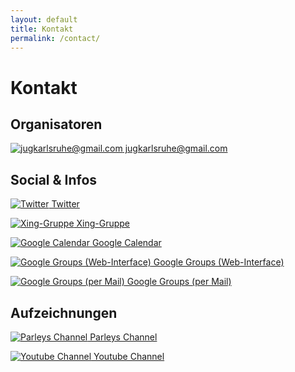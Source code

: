 ```yaml
---
layout: default
title: Kontakt
permalink: /contact/
---
```


<h1>Kontakt</h1>

<h2>Organisatoren</h2>

<p>
    <a href="mailto:jugkarlsruhe@gmail.com">
        <img src="{{ site.baseurl }}/assets/img/icon/email.png" alt="jugkarlsruhe@gmail.com"/>
        jugkarlsruhe@gmail.com
    </a>
</p>

<h2>Social & Infos</h2>

<p>
    <a href="https://twitter.com/jugka" target="_new">
        <img src="{{ site.baseurl }}/assets/img/icon/twitter.png" alt="Twitter"/>
        Twitter
    </a>
</p>
<p>
    <a href="https://www.xing.com/net/pri4fd9dfx/jug-karlsruhe/" target="_new">
        <img src="{{ site.baseurl }}/assets/img/icon/xing.png" alt="Xing-Gruppe"/>
        Xing-Gruppe
    </a>
</p>
<p>
    <a href="https://www.google.com/calendar/embed?src=ehlt6rbl1cd1s2b7t9bkj6beek@group.calendar.google.com&amp;ctz=Europe/Berlin&amp;gsessionid=OK" target="_new">
        <img src="{{ site.baseurl }}/assets/img/icon/googlecal.png" alt="Google Calendar"/>
        Google Calendar
    </a>
</p>
<p>
    <a href="https://groups.google.com/forum/#!forum/jug-ka" target="_new">
        <img src="{{ site.baseurl }}/assets/img/icon/googlegroup.png" alt="Google Groups (Web-Interface)"/>
        Google Groups (Web-Interface)
    </a>
</p>
<p>
    <a href="mailto:jug-ka@googlegroups.com">
        <img src="{{ site.baseurl }}/assets/img/icon/email.png" alt="Google Groups (per Mail)"/>
        Google Groups (per Mail)
    </a>
</p>

<h2>Aufzeichnungen</h2>

<p>
    <a href="https://www.parleys.com/channel/karlsruhe-jug" target="_new">
        <img src="{{ site.baseurl }}/assets/img/icon/parleys.png" alt="Parleys Channel"/>
        Parleys Channel
    </a>
</p>
<p>
    <a href="https://www.youtube.com/channel/UCYdTF-fn50BRqkTTMOZYXAA" target="_new">
        <img src="{{ site.baseurl }}/assets/img/icon/youtube.png" alt="Youtube Channel"/>
        Youtube Channel
    </a>
</p>
